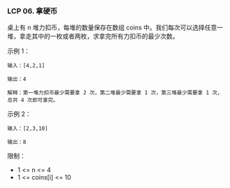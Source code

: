 ### LCP 06. 拿硬币
桌上有 n 堆力扣币，每堆的数量保存在数组 coins 中。我们每次可以选择任意一堆，拿走其中的一枚或者两枚，求拿完所有力扣币的最少次数。

示例 1：

    输入：[4,2,1]

    输出：4

    解释：第一堆力扣币最少需要拿 2 次，第二堆最少需要拿 1 次，第三堆最少需要拿 1 次，总共 4 次即可拿完。

示例 2：

    输入：[2,3,10]

    输出：8

限制：

* 1 <= n <= 4
* 1 <= coins[i] <= 10

